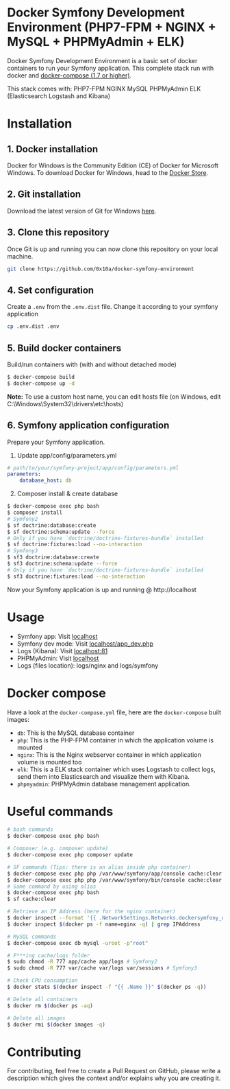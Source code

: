 # Docker Symfony Development Environment (PHP7-FPM + NGINX + MySQL + PHPMyAdmin + ELK)

Docker Symfony Development Environment is a basic set of docker containers to run your Symfony application. This complete stack run with docker and [docker-compose (1.7 or higher)](https://docs.docker.com/compose/).

This stack comes with:
PHP7-FPM
NGINX
MySQL
PHPMyAdmin
ELK (Elasticsearch Logstash and Kibana) 

# Installation

## 1. Docker installation

Docker for Windows is the Community Edition (CE) of Docker for Microsoft Windows. To download Docker for Windows, head to the [Docker Store](https://store.docker.com/editions/community/docker-ce-desktop-windows).

## 2. Git installation

Download the latest version of Git for Windows [here](https://git-scm.com/download/win).

## 3. Clone this repository

Once Git is up and running you can now clone this repository on your local machine.

```bash
git clone https://github.com/0x10a/docker-symfony-environment
```

## 4. Set configuration

Create a `.env` from the `.env.dist` file. Change it according to your symfony application

```bash
cp .env.dist .env
```

## 5. Build docker containers

Build/run containers with (with and without detached mode)

```bash
$ docker-compose build
$ docker-compose up -d
```

**Note:** To use a custom host name, you can edit hosts file (on Windows, edit C:\Windows\System32\drivers\etc\hosts)

## 6. Symfony application configuration

Prepare your Symfony application.

1. Update app/config/parameters.yml

```yml
# path/to/your/symfony-project/app/config/parameters.yml
parameters:
    database_host: db
```

2. Composer install & create database

```bash
$ docker-compose exec php bash
$ composer install
# Symfony2
$ sf doctrine:database:create
$ sf doctrine:schema:update --force
# Only if you have `doctrine/doctrine-fixtures-bundle` installed
$ sf doctrine:fixtures:load --no-interaction
# Symfony3
$ sf3 doctrine:database:create
$ sf3 doctrine:schema:update --force
# Only if you have `doctrine/doctrine-fixtures-bundle` installed
$ sf3 doctrine:fixtures:load --no-interaction
```

Now your Symfony application is up and running @ http://localhost

# Usage

* Symfony app: Visit [localhost](http://localhost)  
* Symfony dev mode: Visit [localhost/app_dev.php](http://localhost/app_dev.php)  
* Logs (Kibana): Visit [localhost:81](http://localhost:81)  
* PHPMyAdmin: Visit [localhost](http://localhost)  
* Logs (files location): logs/nginx and logs/symfony


# Docker compose

Have a look at the `docker-compose.yml` file, here are the `docker-compose` built images:

* `db`: This is the MySQL database container
* `php`: This is the PHP-FPM container in which the application volume is mounted
* `nginx`: This is the Nginx webserver container in which application volume is mounted too
* `elk`: This is a ELK stack container which uses Logstash to collect logs, send them into Elasticsearch and visualize them with Kibana.
* `phpmyadmin`: PHPMyAdmin database management application.

# Useful commands

```bash
# bash commands
$ docker-compose exec php bash

# Composer (e.g. composer update)
$ docker-compose exec php composer update

# SF commands (Tips: there is an alias inside php container)
$ docker-compose exec php php /var/www/symfony/app/console cache:clear # Symfony2
$ docker-compose exec php php /var/www/symfony/bin/console cache:clear # Symfony3
# Same command by using alias
$ docker-compose exec php bash
$ sf cache:clear

# Retrieve an IP Address (here for the nginx container)
$ docker inspect --format '{{ .NetworkSettings.Networks.dockersymfony_default.IPAddress }}' $(docker ps -f name=nginx -q)
$ docker inspect $(docker ps -f name=nginx -q) | grep IPAddress

# MySQL commands
$ docker-compose exec db mysql -uroot -p"root"

# F***ing cache/logs folder
$ sudo chmod -R 777 app/cache app/logs # Symfony2
$ sudo chmod -R 777 var/cache var/logs var/sessions # Symfony3

# Check CPU consumption
$ docker stats $(docker inspect -f "{{ .Name }}" $(docker ps -q))

# Delete all containers
$ docker rm $(docker ps -aq)

# Delete all images
$ docker rmi $(docker images -q)
```

# Contributing
For contributing, feel free to create a Pull Request on GitHub, please write a description which gives the context and/or explains why you are creating it.
